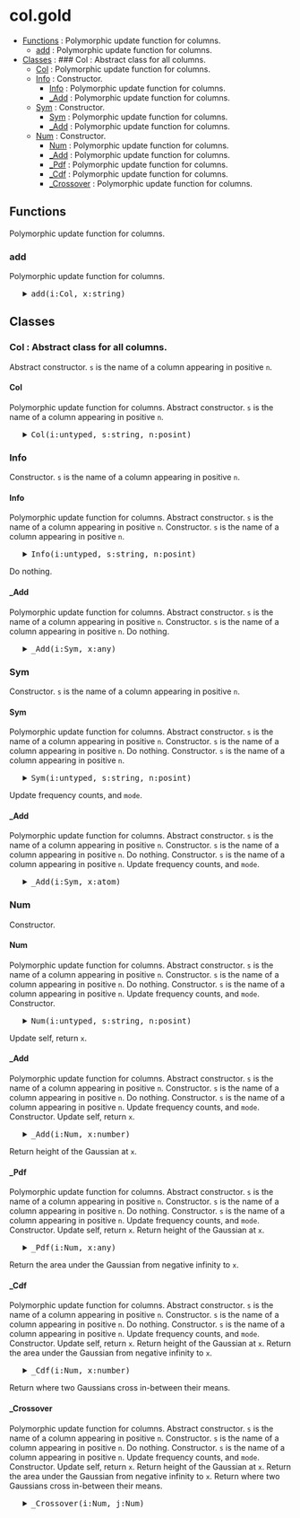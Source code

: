 #  col.gold
  - [Functions](#functions) : Polymorphic update function for columns.
    - [add](#add) : Polymorphic update function for columns.
  - [Classes](#classes) : ### Col : Abstract class for all columns.
      - [Col](#col) : Polymorphic update function for columns.
    - [Info](#info) : Constructor. 
      - [Info](#info) : Polymorphic update function for columns.
      - [_Add](#add) : Polymorphic update function for columns.
    - [Sym](#sym) : Constructor.
      - [Sym](#sym) : Polymorphic update function for columns.
      - [_Add](#add) : Polymorphic update function for columns.
    - [Num](#num) : Constructor.
      - [Num](#num) : Polymorphic update function for columns.
      - [_Add](#add) : Polymorphic update function for columns.
      - [_Pdf](#pdf) : Polymorphic update function for columns.
      - [_Cdf](#cdf) : Polymorphic update function for columns.
      - [_Crossover](#crossover) : Polymorphic update function for columns.

## Functions
Polymorphic update function for columns.
### add
Polymorphic update function for columns.

<ul><details><summary><tt>add(i:Col, x:string)</tt></summary>

```awk
function add(i:Col,x:string,  f) { f=i.is "Add"; return @f(i,x) }
```

</details></ul>


## Classes
### Col : Abstract class for all columns.
 Abstract constructor.
`s` is the name of a column appearing in positive `n`.
#### Col
Polymorphic update function for columns.
 Abstract constructor.
`s` is the name of a column appearing in positive `n`.

<ul><details><summary><tt>Col(i:untyped, s:string, n:posint)</tt></summary>

```awk
function Col(i:untyped, s:string, n:posint) { 
  Object(i); i.is="Col"
  i.txt=s; i.pos=n }
```

</details></ul>


### Info 
Constructor. 
`s` is the name of a column appearing in positive `n`.
#### Info
Polymorphic update function for columns.
 Abstract constructor.
`s` is the name of a column appearing in positive `n`.
Constructor. 
`s` is the name of a column appearing in positive `n`.

<ul><details><summary><tt>Info(i:untyped, s:string, n:posint)</tt></summary>

```awk
function Info(i:untyped, s:string, n:posint)  { 
   Col(i,s,n); i.is="Info" }
```

</details></ul>


Do nothing.
#### _Add
Polymorphic update function for columns.
 Abstract constructor.
`s` is the name of a column appearing in positive `n`.
Constructor. 
`s` is the name of a column appearing in positive `n`.
Do nothing.

<ul><details><summary><tt>_Add(i:Sym, x:any)</tt></summary>

```awk
function _Add(i:Sym, x:any) {return x}
```

</details></ul>


### Sym 
Constructor.
`s` is the name of a column appearing in positive `n`.
#### Sym
Polymorphic update function for columns.
 Abstract constructor.
`s` is the name of a column appearing in positive `n`.
Constructor. 
`s` is the name of a column appearing in positive `n`.
Do nothing.
Constructor.
`s` is the name of a column appearing in positive `n`.

<ul><details><summary><tt>Sym(i:untyped, s:string, n:posint)</tt></summary>

```awk
function Sym(i:untyped, s:string, n:posint) { 
  Col(i,s,n); i.is="Sym"
  i.mode= i.most= "" }
```

</details></ul>


Update frequency counts, and `mode`.
#### _Add
Polymorphic update function for columns.
 Abstract constructor.
`s` is the name of a column appearing in positive `n`.
Constructor. 
`s` is the name of a column appearing in positive `n`.
Do nothing.
Constructor.
`s` is the name of a column appearing in positive `n`.
Update frequency counts, and `mode`.

<ul><details><summary><tt>_Add(i:Sym, x:atom)</tt></summary>

```awk
function _Add(i:Sym, x:atom,    n) {
  if(x=="?") return x
  i.n++
  n= ++i.seen[x]
  if (n> i.most) { i.mode=x; i.most=n}
  return x }  
```

</details></ul>


### Num
Constructor.
#### Num
Polymorphic update function for columns.
 Abstract constructor.
`s` is the name of a column appearing in positive `n`.
Constructor. 
`s` is the name of a column appearing in positive `n`.
Do nothing.
Constructor.
`s` is the name of a column appearing in positive `n`.
Update frequency counts, and `mode`.
Constructor.

<ul><details><summary><tt>Num(i:untyped, s:string, n:posint)</tt></summary>

```awk
function Num(i:untyped, s:string, n:posint) { 
  Col(i,s,n); i.is="Num"
  i.w  = (s ~ /</) ? -1 : 1 
  i.hi = -1E32
  i.lo =  1E32
  i.mu = i.m2= i.n= i.sd=0 }
```

</details></ul>


Update self, return `x`.
#### _Add
Polymorphic update function for columns.
 Abstract constructor.
`s` is the name of a column appearing in positive `n`.
Constructor. 
`s` is the name of a column appearing in positive `n`.
Do nothing.
Constructor.
`s` is the name of a column appearing in positive `n`.
Update frequency counts, and `mode`.
Constructor.
Update self, return `x`.

<ul><details><summary><tt>_Add(i:Num, x:number)</tt></summary>

```awk
function _Add(i:Num, x:number,    d) {
  if(x=="?") return x
  i.n++
  if(x > i.hi) i.hi = x
  if(x < i.lo) i.lo = x
  d     = x - i.mu
  i.mu += d / i.n
  i.m2 += d * (x - i.mu) 
  i.sd  = (i.n<2 || i.m2<0) ? 0 : i.sd = (i.m2/(i.n-1))^0.5
  return x }
```

</details></ul>


Return height of the Gaussian at `x`.
#### _Pdf
Polymorphic update function for columns.
 Abstract constructor.
`s` is the name of a column appearing in positive `n`.
Constructor. 
`s` is the name of a column appearing in positive `n`.
Do nothing.
Constructor.
`s` is the name of a column appearing in positive `n`.
Update frequency counts, and `mode`.
Constructor.
Update self, return `x`.
Return height of the Gaussian at `x`.

<ul><details><summary><tt>_Pdf(i:Num, x:any)</tt></summary>

```awk
function _Pdf(i:Num, x:any,    var,denom,num) {
  var   = i.sd^2
  denom = (2*Au.pi*2*var)^.5
  num   = 2*Au.e^(-(x-i.mu)^2/(2*var+0.0001))
  return num/(denom + 10^-64) }
```

</details></ul>


Return the area under the Gaussian from negative infinity to `x`.
#### _Cdf
Polymorphic update function for columns.
 Abstract constructor.
`s` is the name of a column appearing in positive `n`.
Constructor. 
`s` is the name of a column appearing in positive `n`.
Do nothing.
Constructor.
`s` is the name of a column appearing in positive `n`.
Update frequency counts, and `mode`.
Constructor.
Update self, return `x`.
Return height of the Gaussian at `x`.
Return the area under the Gaussian from negative infinity to `x`.

<ul><details><summary><tt>_Cdf(i:Num, x:number)</tt></summary>

```awk
function _Cdf(i:Num, x:number) { 
  x = (x-i.mu)/i.sd
  return (x<-3 || x>3) ? 0 : 1/(1+Au.e^(-0.07056*x^3 - 1.5976*x))}
```

</details></ul>


Return where two Gaussians cross in-between their means.
#### _Crossover
Polymorphic update function for columns.
 Abstract constructor.
`s` is the name of a column appearing in positive `n`.
Constructor. 
`s` is the name of a column appearing in positive `n`.
Do nothing.
Constructor.
`s` is the name of a column appearing in positive `n`.
Update frequency counts, and `mode`.
Constructor.
Update self, return `x`.
Return height of the Gaussian at `x`.
Return the area under the Gaussian from negative infinity to `x`.
Return where two Gaussians cross in-between their means.

<ul><details><summary><tt>_Crossover(i:Num, j:Num)</tt></summary>

```awk
function _Crossover(i:Num,j:Num,   x1,x2,d,min,x,y) {
   x1  = i.mu
   x2  = j.mu
   if (x2> x1) { x2=i.mu; x1=j.mu }
   d   = (x2-x1)/10
   min = 1E32
   for(x=x1; x<=x2; x+=d) {
      y = _Pdf(i) + _Pdf(j)
      if (y<min) { out=x; min = x} 
   } 
   return out }
```
